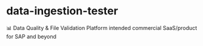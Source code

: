 # data-ingestion-tester
📊 Data Quality &amp; File Validation Platform intended commercial SaaS/product for SAP and beyond
